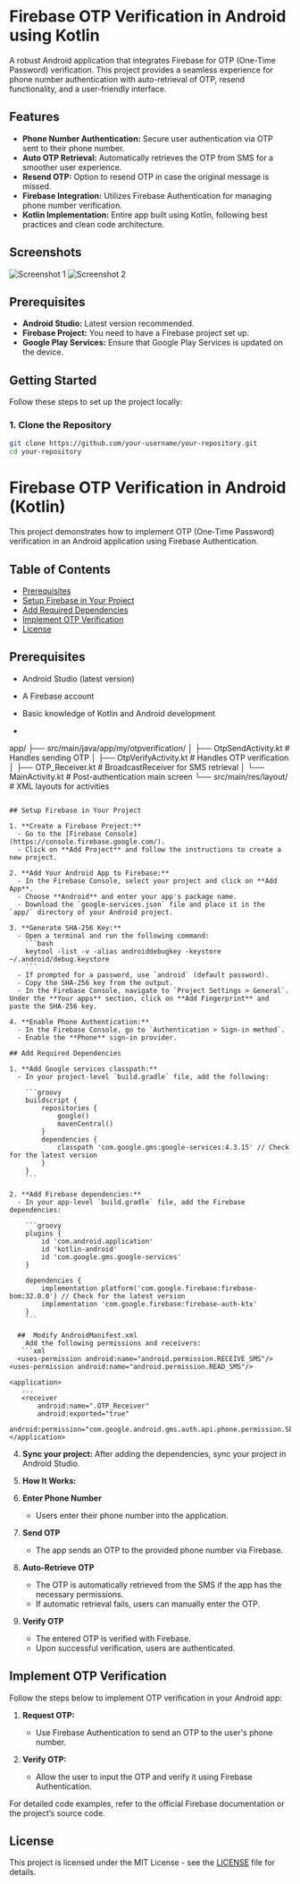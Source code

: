 # Firebase OTP Verification in Android using Kotlin

A robust Android application that integrates Firebase for OTP (One-Time Password) verification. This project provides a seamless experience for phone number authentication with auto-retrieval of OTP, resend functionality, and a user-friendly interface.

## Features

- **Phone Number Authentication:** Secure user authentication via OTP sent to their phone number.
- **Auto OTP Retrieval:** Automatically retrieves the OTP from SMS for a smoother user experience.
- **Resend OTP:** Option to resend OTP in case the original message is missed.
- **Firebase Integration:** Utilizes Firebase Authentication for managing phone number verification.
- **Kotlin Implementation:** Entire app built using Kotlin, following best practices and clean code architecture.

## Screenshots

![Screenshot 1](path_to_screenshot_1)
![Screenshot 2](path_to_screenshot_2)

## Prerequisites

- **Android Studio:** Latest version recommended.
- **Firebase Project:** You need to have a Firebase project set up.
- **Google Play Services:** Ensure that Google Play Services is updated on the device.

## Getting Started

Follow these steps to set up the project locally:

### 1. Clone the Repository

```bash
git clone https://github.com/your-username/your-repository.git
cd your-repository
```


# Firebase OTP Verification in Android (Kotlin)

This project demonstrates how to implement OTP (One-Time Password) verification in an Android application using Firebase Authentication.

## Table of Contents
- [Prerequisites](#prerequisites)
- [Setup Firebase in Your Project](#setup-firebase-in-your-project)
- [Add Required Dependencies](#add-required-dependencies)
- [Implement OTP Verification](#implement-otp-verification)
- [License](#license)

## Prerequisites
- Android Studio (latest version)
- A Firebase account
- Basic knowledge of Kotlin and Android development

- ```app
app/
├── src/main/java/app/my/otpverification/
│   ├── OtpSendActivity.kt       # Handles sending OTP
│   ├── OtpVerifyActivity.kt     # Handles OTP verification
│   ├── OTP_Receiver.kt          # BroadcastReceiver for SMS retrieval
│   └── MainActivity.kt          # Post-authentication main screen
└── src/main/res/layout/         # XML layouts for activities
 ```

## Setup Firebase in Your Project

1. **Create a Firebase Project:**
   - Go to the [Firebase Console](https://console.firebase.google.com/).
   - Click on **Add Project** and follow the instructions to create a new project.

2. **Add Your Android App to Firebase:**
   - In the Firebase Console, select your project and click on **Add App**.
   - Choose **Android** and enter your app's package name.
   - Download the `google-services.json` file and place it in the `app/` directory of your Android project.

3. **Generate SHA-256 Key:**
   - Open a terminal and run the following command:
     ```bash
     keytool -list -v -alias androiddebugkey -keystore ~/.android/debug.keystore
     ```
   - If prompted for a password, use `android` (default password).
   - Copy the SHA-256 key from the output.
   - In the Firebase Console, navigate to `Project Settings > General`. Under the **Your apps** section, click on **Add Fingerprint** and paste the SHA-256 key.

4. **Enable Phone Authentication:**
   - In the Firebase Console, go to `Authentication > Sign-in method`.
   - Enable the **Phone** sign-in provider.

## Add Required Dependencies

1. **Add Google services classpath:**
   - In your project-level `build.gradle` file, add the following:

     ```groovy
     buildscript {
         repositories {
             google()
             mavenCentral()
         }
         dependencies {
             classpath 'com.google.gms:google-services:4.3.15' // Check for the latest version
         }
     }
     ```

2. **Add Firebase dependencies:**
   - In your app-level `build.gradle` file, add the Firebase dependencies:

     ```groovy
     plugins {
         id 'com.android.application'
         id 'kotlin-android'
         id 'com.google.gms.google-services'
     }

     dependencies {
         implementation platform('com.google.firebase:firebase-bom:32.0.0') // Check for the latest version
         implementation 'com.google.firebase:firebase-auth-ktx'
     }
     ```

   ##  Modify AndroidManifest.xml
     Add the following permissions and receivers:
    ```xml                     
   <uses-permission android:name="android.permission.RECEIVE_SMS"/>
<uses-permission android:name="android.permission.READ_SMS"/>

<application>
    ...
    <receiver
        android:name=".OTP_Receiver"
        android:exported="true"
        android:permission="com.google.android.gms.auth.api.phone.permission.SEND"/>
</application>
 ``` 

4. **Sync your project:** After adding the dependencies, sync your project in Android Studio.

5. **How It Works:**

1. **Enter Phone Number**
    - Users enter their phone number into the application.

2. **Send OTP**
    - The app sends an OTP to the provided phone number via Firebase.

3. **Auto-Retrieve OTP**
    - The OTP is automatically retrieved from the SMS if the app has the necessary permissions.
    - If automatic retrieval fails, users can manually enter the OTP.

4. **Verify OTP**
    - The entered OTP is verified with Firebase.
    - Upon successful verification, users are authenticated.

## Implement OTP Verification

Follow the steps below to implement OTP verification in your Android app:

1. **Request OTP:**
   - Use Firebase Authentication to send an OTP to the user's phone number.

2. **Verify OTP:**
   - Allow the user to input the OTP and verify it using Firebase Authentication.

For detailed code examples, refer to the official Firebase documentation or the project’s source code.




## License

This project is licensed under the MIT License - see the [LICENSE](LICENSE) file for details.
